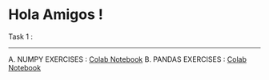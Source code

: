 # Hola Amigos !

Task 1 : 
***
  A. NUMPY EXERCISES : [Colab Notebook](https://colab.research.google.com/drive/1g8ZetvTEziwHsGduSkpJ-QstjSdR2Wiy?authuser=0)
  B. PANDAS EXERCISES : [Colab Notebook](https://colab.research.google.com/drive/1kpI0DRhMxL_Qyh_eIFJ6fGykPcOBOKKR?usp=sharing)
